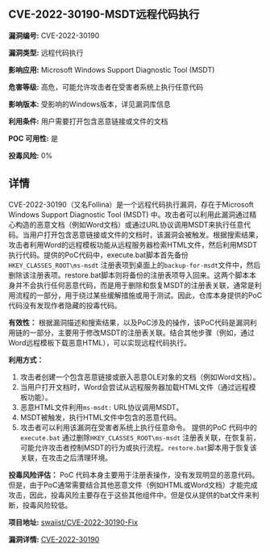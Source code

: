 ## CVE-2022-30190-MSDT远程代码执行

**漏洞编号:** CVE-2022-30190

**漏洞类型:** 远程代码执行

**影响应用:** Microsoft Windows Support Diagnostic Tool (MSDT)

**危害等级:** 高危，可能允许攻击者在受害者系统上执行任意代码

**影响版本:** 受影响的Windows版本，详见漏洞库信息

**利用条件:** 用户需要打开包含恶意链接或文件的文档

**POC 可用性:** 是

**投毒风险:** 0%

## 详情

CVE-2022-30190（又名Follina）是一个远程代码执行漏洞，存在于Microsoft Windows Support Diagnostic Tool (MSDT) 中。攻击者可以利用此漏洞通过精心构造的恶意文档（例如Word文档）或通过URL协议调用MSDT来执行任意代码。当用户打开包含恶意链接或文件的文档时，该漏洞会被触发。根据搜索结果，攻击者利用Word的远程模板功能从远程服务器检索HTML文件，然后利用MSDT执行代码。提供的PoC代码中，execute.bat脚本首先备份 `HKEY_CLASSES_ROOT\ms-msdt` 注册表项到桌面上的`backup-for-msdt`文件中，然后删除该注册表项。restore.bat脚本则将备份的注册表项导入回来。这两个脚本本身并不会执行任何恶意代码，而是用于删除和恢复MSDT的注册表关联，通常是利用流程的一部分，用于绕过某些缓解措施或用于测试。因此，仓库本身提供的PoC代码没有发现作者隐藏的投毒代码。

**有效性：**
根据漏洞描述和搜索结果，以及PoC涉及的操作，该PoC代码是漏洞利用链的一部分，主要用于修改MSDT的注册表关联。结合其他步骤（例如，通过Word远程模板下载恶意HTML），可以实现远程代码执行。

**利用方式：**
1.  攻击者创建一个包含恶意链接或嵌入恶意OLE对象的文档（例如Word文档）。
2.  当用户打开文档时，Word会尝试从远程服务器加载HTML文件（通过远程模板功能）。
3.  恶意HTML文件利用`ms-msdt:` URL协议调用MSDT。
4.  MSDT被触发，执行HTML文件中包含的恶意代码。
5.  攻击者可以利用该漏洞在受害者系统上执行任意命令。  提供的PoC 代码中的`execute.bat` 通过删除`HKEY_CLASSES_ROOT\ms-msdt` 注册表关联，在恢复前，可能允许攻击者控制MSDT的行为或执行流程。`restore.bat`脚本用于恢复该关联，在攻击之后清理环境。

**投毒风险评估：**
PoC 代码本身主要用于注册表操作，没有发现明显的恶意代码。但是，由于PoC通常需要结合其他恶意文件（例如HTML或Word文档）才能完成攻击，因此，投毒风险主要存在于这些其他组件中。但是仅从提供的bat文件来判断，投毒风险较低。

**项目地址:** [swaiist/CVE-2022-30190-Fix](https://github.com/swaiist/CVE-2022-30190-Fix)

**漏洞详情:** [CVE-2022-30190](https://nvd.nist.gov/vuln/detail/CVE-2022-30190)